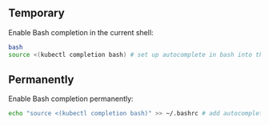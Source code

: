 ## Temporary

Enable Bash completion in the current shell:

```bash
bash
source <(kubectl completion bash) # set up autocomplete in bash into the current shell, bash-completion package should be installed first.
```

## Permanently

Enable Bash completion permanently:

```bash
echo "source <(kubectl completion bash)" >> ~/.bashrc # add autocomplete permanently to your bash shell.
```
